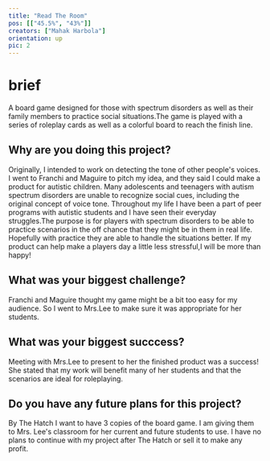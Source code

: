 ```yaml
---
title: "Read The Room"
pos: [["45.5%", "43%"]]
creators: ["Mahak Harbola"]
orientation: up
pic: 2
---
```


# brief
A board game designed for those with spectrum disorders as well as their family members to practice social situations.The game is played with a series of roleplay cards as well as a colorful board to reach the finish line.

## Why are you doing this project?
Originally, I intended to work on detecting the tone of other people's voices. I went to Franchi and Maguire to pitch my idea, and they said I could make a product for autistic children. Many adolescents and teenagers with autism spectrum disorders are unable to recognize social cues, including the original concept of voice tone. Throughout my life I have been a part of peer programs with autistic students and I have seen their everyday struggles.The purpose is for players with spectrum disorders to be able to practice scenarios in the off chance that they might be in them in real life. Hopefully with practice they are able to handle the situations better. If my product can help make a players day a little less stressful,I will be more than happy!

## What was your biggest challenge?
Franchi and Maguire thought my game might be a bit too easy for my audience. So I went to Mrs.Lee to make sure it was appropriate for her students. 

## What was your biggest succcess?
Meeting with Mrs.Lee to present to her the finished product was a success! She stated that my work will benefit many of her students and that the scenarios are ideal for roleplaying.

## Do you have any future plans for this project?
By The Hatch I want to have 3 copies of the board game. I am giving them to Mrs. Lee's classroom for her current and future students to use. I have no plans to continue with my project after The Hatch or sell it to make any profit. 
